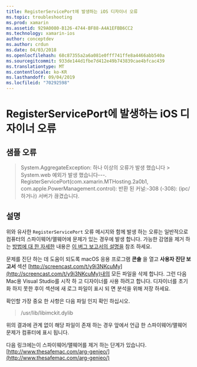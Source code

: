 ```yaml
---
title: RegisterServicePort에 발생하는 iOS 디자이너 오류
ms.topic: troubleshooting
ms.prod: xamarin
ms.assetid: 929A0080-B126-4744-BF88-A4A1EFBB6CC2
ms.technology: xamarin-ios
author: conceptdev
ms.author: crdun
ms.date: 04/03/2018
ms.openlocfilehash: 68c87355a2a6a081e0fff741ffe8a4466abb540a
ms.sourcegitcommit: 933de144d1fbe7d412e49b743839cae4bfcac439
ms.translationtype: MT
ms.contentlocale: ko-KR
ms.lasthandoff: 09/04/2019
ms.locfileid: "70292598"
---
```

# <a name="ios-designer-error-with-registerserviceport"></a>RegisterServicePort에 발생하는 iOS 디자이너 오류

## <a name="sample-error"></a>샘플 오류
> System.AggregateException: 하나 이상의 오류가 발생 했습니다 > System.web 예외가 발생 했습니다---. RegisterServicePort(com.xamarin.MTHosting.2a0b1, com.apple.PowerManagement.control): 반환 된 커널:-308 (-308): (ipc/하거나) 서버가 끊겼습니다.

## <a name="explanation"></a>설명
위와 유사한 `RegisterServicePort` 오류 메시지와 함께 발생 하는 오류는 일반적으로 컴퓨터의 스파이웨어/맬웨어에 문제가 있는 경우에 발생 합니다. 가능한 감염을 제거 하는 [방법에 대 한 자세한](https://discussions.apple.com/thread/5596008) 내용은 [이 버그 보고서의 설명을](https://bugzilla.xamarin.com/show_bug.cgi?id=21907#c4) 참조 하세요. 

문제를 진단 하는 데 도움이 되도록 macOS 응용 프로그램 **콘솔** 을 열고 **사용자 진단 보고서** 섹션 [http://screencast.com/t/y9i3NKcuMy](http://screencast.com/t/y9i3NKcuMy)내의 모든 파일을 삭제 합니다. 그런 다음 Mac용 Visual Studio를 시작 하 고 디자이너를 사용 하려고 합니다. 디자이너를 초기화 하지 못한 후이 섹션에 새 로그 파일이 표시 되 면 분석을 위해 저장 하세요.  

확인할 가장 중요 한 사항은 다음 파일 인지 확인 하십시오. 
> /usr/lib/libimckit.dylib

위의 결과에 관계 없이 해당 파일이 존재 하는 경우 앞에서 언급 한 스파이웨어/맬웨어 문제가 컴퓨터에 표시 됩니다.  

다음 링크에는이 스파이웨어/맬웨어를 제거 하는 단계가 있습니다.[http://www.thesafemac.com/arg-genieo/](http://www.thesafemac.com/arg-genieo/)  

